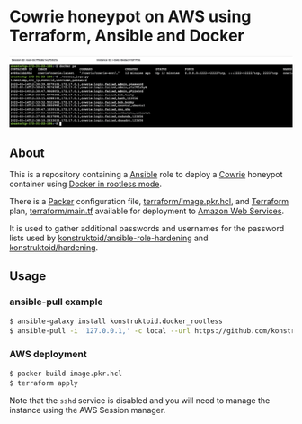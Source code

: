 # Cowrie honeypot on AWS using Terraform, Ansible and Docker

![Cowrie log](./images/cowrie_aws.png "Cowrie log")

## About

This is a repository containing a [Ansible](https://www.ansible.com/) role
to deploy a [Cowrie](https://github.com/cowrie/cowrie) honeypot container
using [Docker in rootless mode](https://github.com/konstruktoid/ansible-docker-rootless).

There is a [Packer](https://www.packer.io/) configuration file, [terraform/image.pkr.hcl](terraform/image.pkr.hcl),
and [Terraform](https://www.terraform.io/) plan, [terraform/main.tf](terraform/main.tf)
available for deployment to [Amazon Web Services](https://aws.amazon.com/).

It is used to gather additional passwords and usernames for the password lists
used by
[konstruktoid/ansible-role-hardening](https://github.com/konstruktoid/ansible-role-hardening/blob/master/templates/usr/share/dict/passwords.list.j2)
and [konstruktoid/hardening](https://github.com/konstruktoid/hardening/blob/master/misc/passwords.list).

## Usage

### ansible-pull example

```sh
$ ansible-galaxy install konstruktoid.docker_rootless
$ ansible-pull -i '127.0.0.1,' -c local --url https://github.com/konstruktoid/ansible-cowrie-rootless.git local.yml
```

### AWS deployment

```sh
$ packer build image.pkr.hcl
$ terraform apply
```

Note that the `sshd` service is disabled and you will need to manage the
instance using the AWS Session manager.
